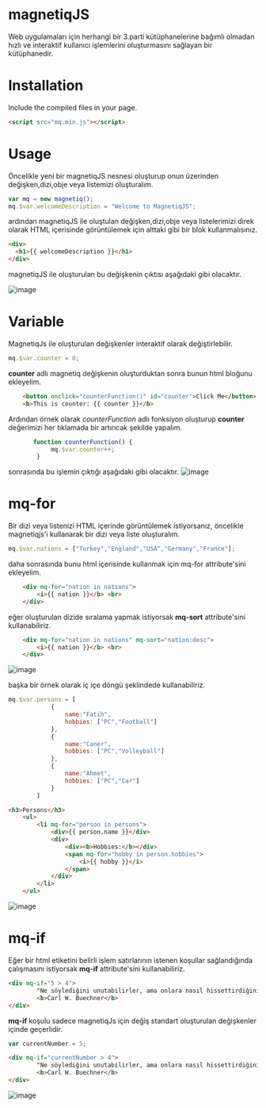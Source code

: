 # magnetiqJS
Web uygulamaları için herhangi bir 3.parti kütüphanelerine bağımlı olmadan hızlı ve interaktif kullanıcı işlemlerini oluşturmasını sağlayan bir kütüphanedir. 

# Installation
Include the compiled files in your page.
```html
<script src="mq.min.js"></script>
```

# Usage

Öncelikle yeni bir magnetiqJS nesnesi oluşturup onun üzerinden değişken,dizi,obje veya listemizi oluşturalım.

```javascript
var mq = new magnetiq();
mq.$var.welcomeDescription = "Welcome to MagnetiqJS";
```
ardından magnetiqJS ile oluştulan değişken,dizi,obje veya listelerimizi direk olarak HTML içerisinde görüntülemek için alttaki gibi bir blok kullanmalısınız.
```html
<div>
  <h1>{{ welcomeDescription }}</h1>
</div>
```
magnetiqJS ile oluşturulan bu değişkenin çıktısı aşağıdaki gibi olacaktır.

![image](https://user-images.githubusercontent.com/33206545/140715452-fb891f31-a20f-4bc8-8c99-c5e0a93d6fb2.png)

# Variable

MagnetiqJs ile oluşturulan değişkenler interaktif olarak değiştirlebilir.
```javascript
mq.$var.counter = 0;
```
<b>counter</b> adlı magnetiq değişkenin oluşturduktan sonra bunun html bloğunu ekleyelim. 
```html
    <button onclick="counterFunction()" id="counter">Click Me</button>
    <b>This is counter: {{ counter }}</b>
```
Ardından örnek olarak <i>counterFunction</i> adlı fonksiyon oluşturup <b>counter</b> değerimizi her tıklamada bir artırıcak şekilde yapalım.
```javascript
       function counterFunction() {
            mq.$var.counter++;
        }
```
sonrasında bu işlemin çıktığı aşağıdaki gibi olacaktır.
![image](https://user-images.githubusercontent.com/33206545/140716502-0916fd2b-18d2-4f60-af79-07ada061fea4.png)

# mq-for
Bir dizi veya listenizi HTML içerinde görüntülemek istiyorsanız, öncelikle magnetiqjs'i kullanarak bir dizi veya liste oluşturalım.

```javascript
mq.$var.nations = ["Turkey","England","USA","Germany","France"];
```
daha sonrasında bunu html içerisinde kullanmak için mq-for attribute'sini ekleyelim.
```html
    <div mq-for="nation in nations">
        <i>{{ nation }}</b> <br>
    </div>
```
eğer oluşturulan dizide sıralama yapmak istiyorsak <b>mq-sort</b> attribute'sini kullanabiliriz.
```html
    <div mq-for="nation in nations" mq-sort="nation:desc">
        <i>{{ nation }}</b> <br>
    </div>
```
![image](https://user-images.githubusercontent.com/33206545/140718124-2f45a435-5831-4f88-a96d-3de0c43676e7.png)


başka bir örnek olarak iç içe döngü şeklindede kullanabiliriz.
```javascript
mq.$var.persons = [
            {
                name:"Fatih",
                hobbies: ["PC","Football"]
            },
            {
                name:"Caner",
                hobbies: ["PC","Volleyball"]
            },
            {
                name:"Ahmet",
                hobbies: ["PC","Car"]
            }
        ]
```
```html
<h3>Persons</h3>
    <ul>
        <li mq-for="person in persons">
            <div>{{ person.name }}</div>
            <div>
                <div><b>Hobbies:</b></div>
                <span mq-for="hobby in person.hobbies">
                    <i>{{ hobby }}</i> 
                </span>
            </div>
        </li>
    </ul>
```
![image](https://user-images.githubusercontent.com/33206545/140718146-8d05b6f7-8aac-4c3c-b80c-edde948c32c7.png)

# mq-if
Eğer bir html etiketini belirli işlem satırlarının istenen koşullar sağlandığında çalışmasını istiyorsak <b>mq-if</b> attribute'sini kullanabiliriz.

```html
<div mq-if="5 > 4">
        "Ne söylediğini unutabilirler, ama onlara nasıl hissettirdiğini asla unutmayacaklar."<br>
        <b>Carl W. Buechner</b>
</div>
```
<b>mq-if</b> koşulu sadece magnetiqJs için değiş standart oluşturulan değişkenler içinde geçerlidir.
```javascript
var currentNumber = 5;
```

```html
<div mq-if="currentNumber > 4">
        "Ne söylediğini unutabilirler, ama onlara nasıl hissettirdiğini asla unutmayacaklar."<br>
        <b>Carl W. Buechner</b>
</div>
```
![image](https://user-images.githubusercontent.com/33206545/140719879-bbf595eb-8194-4c66-a08a-d9288cb91953.png)

